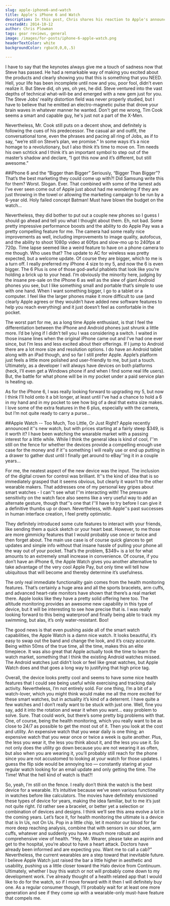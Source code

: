 ```yaml
---
slug: apple-iphone6-and-watch
title: Apple's iPhone 6 and Watch
description: In this post, Chris shares his reaction to Apple's announcement of the iPhone 6, iPhone 6+, and Apple Watch.
createdAt: 2014-10-12
author: Chris Plowman
tags: gear reviews, general
image: /images/for-posts/iphone-6-apple-watch.png
headerTextColor: white
backgroundColor: rgba(0,0,0,.5)

---
```


I have to say that the keynotes always give me a touch of sadness now that Steve has passed.  He had a remarkable way of making you excited about the products and clearly showing you that this is something that you NEED.  Hell, your life has been incomplete until now and you, poor fool, didn't even realize it.  But Steve did, oh yes, oh yes, he did.  Steve ventured into the vast depths of technical what-will-be and emerged with a new gem just for you.  The Steve Jobs’ reality distortion field was never properly studied, but I have to believe that he emitted an electro-magnetic pulse that drove your brain waves in whatever manner he wanted.  Don't get me wrong, Tim Cook seems a smart and capable guy, he's just not a part of the X-Men.

Nevertheless, Mr. Cook still puts on a decent show, and definitely is following the cues of his predecessor.  The casual air and outfit, the conversational tone, even the phrases and pacing all ring of Jobs, as if to say, “we’re still on Steve’s plan, we promise.”  In some ways it’s a nice homage to a revolutionary, but I also think it’s time to move on.  Tim needs his own schtick and I think it’s an important symbol to step out of the master’s shadow and declare, “I got this now and it’s different, but still awesome.”

##iPhone 6 and the “Bigger than Bigger”
Seriously, “Bigger Than Bigger”?  That’s the best marketing they could come up with?!  Did Samsung write this for them?  Worst. Slogan. Ever.  That combined with some of the lamest ads I’ve ever seen come out of Apple just about had me wondering if they are just throwing in the towel or allowing the marketing campaign to be run by a 6-year old.  Holy failed concept Batman!  Must have blown the budget on the watch…

Nevertheless, they did bother to put out a couple new phones so I guess I should go ahead and tell you what I thought about them.  Eh, not bad.  Some pretty impressive performance boosts and the ability to do Apple Pay was a pretty compelling feature for me.  The camera had some really nice improvements as well, including improvements to image quality, autofocus, and the ability to shoot 1080p video at 60fps and slow-mo up to 240fps at 720p.  Time lapse seemed like a weird feature to have on a phone camera to me though.  Who uses that?  The update to AC for wireless was pretty expected, but a welcome update.  Of course they are bigger, which to me is a turn off.  I really preferred my iPhone 4 size to my 5, and now the 6 is even bigger.  The 6 Plus is one of those god-awful phablets that look like you’re holding a brick up to your head.  I’m obviously the minority here, judging by the insane pre-sale on the iPhone 6 as well as the slew of giant Android phones you see, but I like something small and portable that’s simple to use with one hand.  When I want something bigger, I go to a tablet or a computer.  I feel like the larger phones make it more difficult to use (and clearly Apple agrees or they wouldn’t have added new software features to help you reach everything) and it just doesn’t feel as comfortable in the pocket.

The worst part for me, as a long time Apple enthusiast, is that I feel the differentiation between the iPhone and Android phones just shrunk a little more.  I’d be lying if I didn’t tell you I was considering a switch.  I waited in those insane lines when the original iPhone came out and I’ve had one ever since, but I’m less and less excited about their offerings.  If I jump to Android there are a lot more size and resolution options.  I do have an Android tablet along with an iPad though, and so far I still prefer Apple.  Apple’s platform just feels a little more polished and user-friendly to me, but just a touch.  Ultimately, as a developer I will always have devices on both platforms (heck, I’ll even get a Windows phone if and when I find some real life users).  But, the battle for what phone will be in my pocket under a paid service plan is heating up.

As for the iPhone 6, I was really looking forward to upgrading my 5, but now I think I’ll hold onto it a bit longer, at least until I’ve had a chance to hold a 6 in my hand and in my pocket to see how big of a deal that extra size makes.  I love some of the extra features in the 6 plus, especially with the camera, but I’m not quite ready to carry a purse…

##Apple Watch -- Too Much, Too Little, Or Just Right?
Apple recently announced it''s new watch, but with prices starting at a fairly steep $349, is it worth it?  I have been watching the wearable market with a passing interest for a little while.  While I think the general idea is kind of cool, I''m still on the fence for whether the devices provide a compelling enough use case for the money and if it''s something I will really use or end up putting in a drawer to gather dust until I finally get around to eBay''ing it in a couple years...

For me, the neatest aspect of the new device was the input.  The inclusion of the digital crown for control was brilliant.  It''s the kind of idea that is so immediately grasped that it seems obvious, but clearly it wasn’t to the other wearable makers.  That addresses one of my personal key gripes about smart watches - I can''t see what I''m interacting with!  The pressure sensitivity on the watch face also seems like a very useful way to add an alternate gesture, though that''s one that I''ll have to try before I can give it a definitive thumbs up or down.  Nevertheless, with Apple''s past successes in human interface creation, I feel pretty optimistic.

They definitely introduced some cute features to interact with your friends, like sending them a quick sketch or your heart beat.  However,  to me those are more gimmicky features that I would probably use once or twice and then forget about.  The main use case is of course quick glances to get updates and simple info without that insane hassle of pulling your phone all the way out of your pocket.  That’s the problem, $349+ is a lot for what amounts to an extremely small increase in convenience.  Of course, if you don’t have an iPhone 6, the Apple Watch gives you another alternative to take advantage of the very cool Apple Pay, but only time will tell how ubiquitous that will become and thereby determine it’s usefulness.

The only real immediate functionality gain comes from the health monitoring features.  That’s certainly a huge area and all the sports bracelets, arm cuffs, and advanced heart-rate monitors have shown that there’s a real market there.  Apple looks like they have a pretty solid offering here too.  The altitude monitoring provides an awesome new capability in this type of device, but it will be interesting to see how precise that is.  I was really looking forward to this being waterproof and finally being able to track my swimming, but alas, it’s only water-resistant.  Boo!

The good news is that even pushing aside all of the smart watch capabilities, the Apple Watch is a damn nice watch.  It looks beautiful, it’s easy to swap out the band and change the look, and it’s crazy accurate.  Being within 50ms of the true time, all the time, makes this an elite timepiece.  It was also great that Apple actually took the time to learn the watch market, something that I think the existing Android watches missed.  The Android watches just didn’t look or feel like great watches, but Apple Watch does and that goes a long way to justifying that high price tag.

Overall, the device looks pretty cool and seems to have some nice health features that I could see being useful while exercising and tracking daily activity.  Nevertheless, I’m not entirely sold.  For one thing, I’m a bit of a watch-lover, which you might think would make me all the more excited for these smart watches, but in actuality it’s kind of a deterrent.  I have quite a few watches and I don’t really want to be stuck with just one.  Well, fine you say, add it into the rotation and wear it when you want… easy problem to solve.  Sure.  That could work, but there’s some pretty big problems with that.  One, of course, being the health monitoring, which you really want to be as close to 24/7 as possible to get the most out of it.  Then you look at the cost and utility.  An expensive watch that you wear daily is one thing; an expensive watch that you wear once or twice a week is quite another.  Plus, the less you wear it, the less you think about it, and the less you use it.  So not only does the utility go down because you are not wearing it as often, but also when you are wearing it, you’ll probably still reach for the phone since you are not accustomed to looking at your watch for those updates.  I guess the flip side would be annoying too — constantly staring at your regular watch looking for an email update and only getting the time.  The Time!  What the hell kind of watch is that?!

So, yeah, I’m still on the fence.  I really don’t think the watch is the best device for a wearable.  It’s intuitive because we’ve seen various functionality in watches before like calculators.   The movies have definitely envisioned these types of device for years, making the idea familiar, but to me it’s just not quite right.  I’d rather see a bracelet, or better yet a selection or combination of devices and designs.  I think we’ll see this area evolve a lot in the coming years.  Let’s face it, for health monitoring the ultimate is a device that is In Us, not On Us.  Pop in a little chip, let it monitor our blood for far more deep reaching analysis, combine that with sensors in our shoes, arm cuffs, whatever and suddenly you have a much more robust and comprehensive view of health.  “Hey, Mr. Wearer, please take an aspirin and get to the hospital, you’re about to have a heart attack.  Doctors have already been informed and are expecting you.  Want me to call a cab?”  Nevertheless, the current wearables are a step toward that inevitable future.  I believe Apple Watch just raised the bar a little higher in aesthetic and usability, pushing us a little closer toward the Halo device from Continuum.  Ultimately, whether I buy this watch or not will probably come down to my development work.  I’ve already thought of a health related app that I would like to do for the watch, so if I move forward with it then I will definitely buy one.  As a regular consumer though, I’ll probably wait for at least one more generation and see if they come up with a wearable-only must-have feature that compels me.